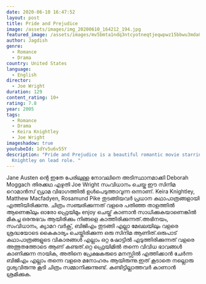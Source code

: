 ```yaml
---
date: 2020-06-10 16:47:52
layout: post
title: Pride and Prejudice
image: /assets/images/img_20200610_164212_194.jpg
featured_image: /assets/images/mv5bmta1ndq3ntcyotneqtjeqwpwz15bbwu3mda0mza4mze-._v1_ql50_sy1000_cr0-0-674-1000_al_.jpg
author: Jagdish
genre:
  - Romance
  - Drama
country: United States
language:
  - English
director:
  - Joe Wright
duration: 129
content_rating: 10+
rating: 7.8
year: 2005
tags:
  - Romance
  - Drama
  - Keira Knightley
  - Joe Wright
imageshadow: true
youtubeId: 1dYv5u6v55Y
description: "Pride and Prejudice is a beautiful romantic movie starring Keira
  Knightley on lead role. "
---
```

Jane Austen ന്റെ ഇതേ പേരിലുള്ള നോവലിനെ അടിസ്ഥാനമാക്കി Deborah Moggach തിരക്കഥ എഴുതി Joe Wright സംവിധാനം ചെയ്ത ഈ സിനിമ റൊമാൻസ് ഡ്രാമ വിഭാഗത്തിൽ ഉൾപെടുത്താവുന്ന ഒന്നാണ്. Keira Knightley, 	Matthew Macfadyen, Rosamund Pike തുടങ്ങിയവർ പ്രധാന കഥാപാത്രങ്ങളായി എത്തിയിരിക്കുന്നു.
ചിത്രം സഞ്ചരിക്കുന്നത് വളരെ പതിഞ്ഞ താളത്തിൽ ആണെങ്കിലും ഓരോ ഫ്രെയിമും enjoy ചെയ്ത് കാണാൻ സാധിക്കുകയാണെങ്കിൽ മികച്ച ഒരനുഭവം ആയിരിക്കും നിങ്ങളെ കാത്തിരിക്കുന്നത്.അഭിനയം, സംവിധാനം, ക്യാമറ വർക്സ്, ബിജിഎം തുടങ്ങി എല്ലാ മേഖലയിലും വളരെ ശ്രദ്ധയോടെ കൈകാര്യം ചെയ്തിരിക്കുന്ന ഒരു സിനിമ ആണിത്.ഒരുപാട് കഥാപാത്രങ്ങളുടെ വികാരങ്ങൾ എല്ലാം ഒറ്റ ഷോട്ടിൽ എടുത്തിരിക്കുന്നത് വളരെ അത്ഭുതത്തോടെ ആണ് കണ്ടത്.ഒറ്റ ഫ്രെയിമിൽ തന്നെ വിവിധ ഭാവങ്ങൾ കാണിക്കുന്ന നായിക, അതിനെ പ്രേക്ഷകരുടെ മനസ്സിൽ എത്തിക്കാൻ ചേർന്ന ബിജിഎം എല്ലാം തന്നെ വളരെ മനോഹരം ആയിരുന്നു.ഇത് കൂടാതെ നല്ലൊരു ദൃശ്യവിരുന്നു കൂടി ചിത്രം സമ്മാനിക്കുന്നുണ്ട്.
കണ്ടിട്ടില്ലാത്തവർ കാണാൻ ശ്രമിക്കുക.